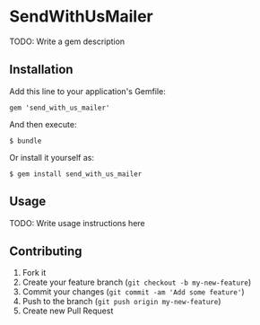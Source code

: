 # SendWithUsMailer

TODO: Write a gem description

## Installation

Add this line to your application's Gemfile:

    gem 'send_with_us_mailer'

And then execute:

    $ bundle

Or install it yourself as:

    $ gem install send_with_us_mailer

## Usage

TODO: Write usage instructions here

## Contributing

1. Fork it
2. Create your feature branch (`git checkout -b my-new-feature`)
3. Commit your changes (`git commit -am 'Add some feature'`)
4. Push to the branch (`git push origin my-new-feature`)
5. Create new Pull Request
